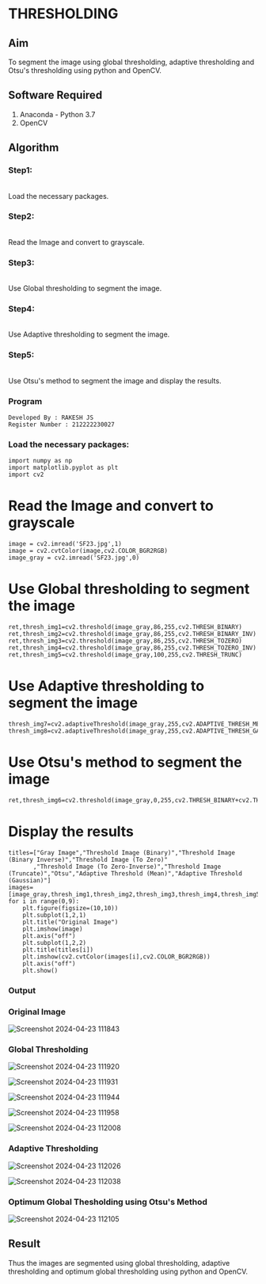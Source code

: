 # THRESHOLDING
## Aim
To segment the image using global thresholding, adaptive thresholding and Otsu's thresholding using python and OpenCV.

## Software Required
1. Anaconda - Python 3.7
2. OpenCV

## Algorithm

### Step1:
<br>
Load the necessary packages.

### Step2:
<br>
Read the Image and convert to grayscale.

### Step3:
<br>
Use Global thresholding to segment the image.

### Step4:
<br>
Use Adaptive thresholding to segment the image.

### Step5:
<br>
Use Otsu's method to segment the image and display the results.

### Program
```
Developed By : RAKESH JS
Register Number : 212222230027
```

### Load the necessary packages:
```PY
import numpy as np
import matplotlib.pyplot as plt
import cv2
```

# Read the Image and convert to grayscale
```PY
image = cv2.imread('SF23.jpg',1)
image = cv2.cvtColor(image,cv2.COLOR_BGR2RGB)
image_gray = cv2.imread('SF23.jpg',0)
```
# Use Global thresholding to segment the image
```PY
ret,thresh_img1=cv2.threshold(image_gray,86,255,cv2.THRESH_BINARY)
ret,thresh_img2=cv2.threshold(image_gray,86,255,cv2.THRESH_BINARY_INV)
ret,thresh_img3=cv2.threshold(image_gray,86,255,cv2.THRESH_TOZERO)
ret,thresh_img4=cv2.threshold(image_gray,86,255,cv2.THRESH_TOZERO_INV)
ret,thresh_img5=cv2.threshold(image_gray,100,255,cv2.THRESH_TRUNC)
```
# Use Adaptive thresholding to segment the image
```PY
thresh_img7=cv2.adaptiveThreshold(image_gray,255,cv2.ADAPTIVE_THRESH_MEAN_C,cv2.THRESH_BINARY,11,2)
thresh_img8=cv2.adaptiveThreshold(image_gray,255,cv2.ADAPTIVE_THRESH_GAUSSIAN_C,cv2.THRESH_BINARY,11,2)
```
# Use Otsu's method to segment the image 
```PY
ret,thresh_img6=cv2.threshold(image_gray,0,255,cv2.THRESH_BINARY+cv2.THRESH_OTSU)
```
# Display the results
```PY
titles=["Gray Image","Threshold Image (Binary)","Threshold Image (Binary Inverse)","Threshold Image (To Zero)"
       ,"Threshold Image (To Zero-Inverse)","Threshold Image (Truncate)","Otsu","Adaptive Threshold (Mean)","Adaptive Threshold (Gaussian)"]
images=[image_gray,thresh_img1,thresh_img2,thresh_img3,thresh_img4,thresh_img5,thresh_img6,thresh_img7,thresh_img8]
for i in range(0,9):
    plt.figure(figsize=(10,10))
    plt.subplot(1,2,1)
    plt.title("Original Image")
    plt.imshow(image)
    plt.axis("off")
    plt.subplot(1,2,2)
    plt.title(titles[i])
    plt.imshow(cv2.cvtColor(images[i],cv2.COLOR_BGR2RGB))
    plt.axis("off")
    plt.show()
```
### Output

### Original Image
![Screenshot 2024-04-23 111843](https://github.com/rakesh9339/Thresholdingg/assets/121115650/d9b0d2f9-db3a-4218-8909-72d6e4de4c08)


### Global Thresholding
![Screenshot 2024-04-23 111920](https://github.com/rakesh9339/Thresholdingg/assets/121115650/d8f3a8a0-3109-4861-abbd-1cf8815bda93)

![Screenshot 2024-04-23 111931](https://github.com/rakesh9339/Thresholdingg/assets/121115650/76882227-4b8d-43d5-84dd-1076b60b3334)

![Screenshot 2024-04-23 111944](https://github.com/rakesh9339/Thresholdingg/assets/121115650/e0d734f4-2c4f-4d4c-bd53-4c34a4f5af87)

![Screenshot 2024-04-23 111958](https://github.com/rakesh9339/Thresholdingg/assets/121115650/6ba8f669-bd5c-4a84-ac2f-cbbdcf191d1a)

![Screenshot 2024-04-23 112008](https://github.com/rakesh9339/Thresholdingg/assets/121115650/4c769f86-b1c6-40bb-a957-d26aa2a1658e)






### Adaptive Thresholding
![Screenshot 2024-04-23 112026](https://github.com/rakesh9339/Thresholdingg/assets/121115650/492be6c3-0c4a-4e05-bed3-59fc25c225f3)


![Screenshot 2024-04-23 112038](https://github.com/rakesh9339/Thresholdingg/assets/121115650/3059c9e8-fb79-49bb-ad5e-9783f69b5687)


### Optimum Global Thesholding using Otsu's Method

![Screenshot 2024-04-23 112105](https://github.com/rakesh9339/Thresholdingg/assets/121115650/30bd87de-9dce-4e63-a6d3-c4d682d35b1a)



## Result
Thus the images are segmented using global thresholding, adaptive thresholding and optimum global thresholding using python and OpenCV.
